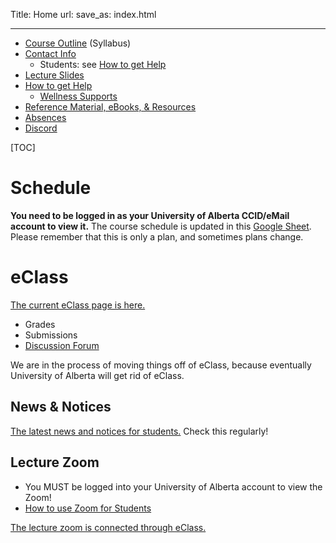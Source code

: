 Title: Home
url:
save_as: index.html

----

* [Course Outline]({filename}/general/outline.md) (Syllabus)
* [Contact Info]({filename}/general/outline.md#contact-information)
    * Students: see [How to get Help]({filename}/general/help.md)
* [Lecture Slides]({filename}/general/slides.md)
* [How to get Help]({filename}/general/help.md)
    * [Wellness Supports]({filename}/general/help.md#wellness-supports)
* [Reference Material, eBooks, & Resources]({filename}/general/resources.md)
* [Absences]({filename}/general/help.md#absences-extensions)
* [Discord]({filename}/general/help.md#where-to-not-get-help)

[TOC]

# Schedule 

**You need to be logged in as your University of Alberta CCID/eMail account to view it.** The course schedule is updated in this [Google Sheet](https://docs.google.com/spreadsheets/d/1NJSj_uFSG9sE1mGcw3waoCcOmzNzPcI_I2tbFiA9aYY/). Please remember that this is only a plan, and sometimes plans change.

# eClass

[The current eClass page is here.](https://eclass.srv.ualberta.ca/course/view.php?id=98584#section-0)

* Grades
* Submissions
* [Discussion Forum]({filename}/general/help.md#discussion-forum)

We are in the process of moving things off of eClass, because eventually University of Alberta will get rid of eClass.

## News & Notices

[The latest news and notices for students.](https://eclass.srv.ualberta.ca/mod/forum/view.php?id=8037428) Check this regularly!

## Lecture Zoom

* You MUST be logged into your University of Alberta account to view the Zoom! 
* [How to use Zoom for Students](https://support.eclass.ualberta.ca/index.php?/Knowledgebase/Article/View/422/23/using-zoom-for-students)

[The lecture zoom is connected through eClass.](https://eclass.srv.ualberta.ca/mod/forum/view.php?id=8037428)
